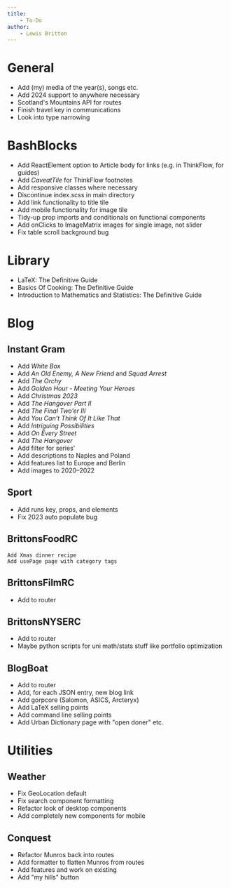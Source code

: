 ```yaml
---
title:
    - To-Do
author:
    - Lewis Britton
---
```


# General

-   Add (my) media of the year(s), songs etc.
-   Add 2024 support to anywhere necessary
-   Scotland's Mountains API for routes
-   Finish travel key in communications
-   Look into type narrowing

# BashBlocks

-   Add ReactElement option to Article body for links (e.g. in ThinkFlow, for guides)
-   Add _CaveatTile_ for ThinkFlow footnotes
-   Add responsive classes where necessary
-   Discontinue index.scss in main directory
-   Add link functionality to title tile
-   Add mobile functionality for image tile
-   Tidy-up prop imports and conditionals on functional components
-   Add onClicks to ImageMatrix images for single image, not slider
-   Fix table scroll background bug

# Library

-   LaTeX: The Definitive Guide
-   Basics Of Cooking: The Definitive Guide
-   Introduction to Mathematics and Statistics: The Definitive Guide

# Blog

## Instant Gram

-   Add _White Box_
-   Add _An Old Enemy, A New Friend_ and _Squad Arrest_
-   Add _The Orchy_
-   Add _Golden Hour - Meeting Your Heroes_
-   Add _Christmas 2023_
-   Add _The Hangover Part II_
-   Add _The Final Two’er III_
-   Add _You Can’t Think Of It Like That_
-   Add _Intriguing Possibilities_
-   Add _On Every Street_
-   Add _The Hangover_
-   Add filter for series’
-   Add descriptions to Naples and Poland
-   Add features list to Europe and Berlin
-   Add images to 2020–2022

## Sport

-   Add runs key, props, and elements
-   Fix 2023 auto populate bug

## BrittonsFoodRC

    Add Xmas dinner recipe
    Add usePage page with category tags

## BrittonsFilmRC

-   Add to router

## BrittonsNYSERC

-   Add to router
-   Maybe python scripts for uni math/stats stuff like portfolio optimization

## BlogBoat

-   Add to router
-   Add, for each JSON entry, new blog link
-   Add gorpcore (Salomon, ASICS, Arcteryx)
-   Add LaTeX selling points
-   Add command line selling points
-   Add Urban Dictionary page with "open doner" etc.

# Utilities

## Weather

-   Fix GeoLocation default
-   Fix search component formatting
-   Refactor look of desktop components
-   Add completely new components for mobile

## Conquest

-   Refactor Munros back into routes
-   Add formatter to flatten Munros from routes
-   Add features and work on existing
-   Add "my hills" button
